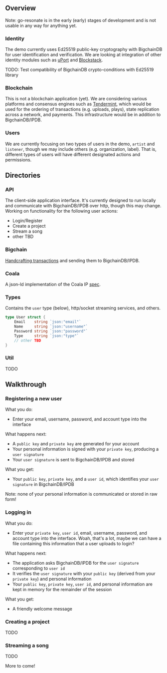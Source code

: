 ## Overview

Note: go-resonate is in the early (early) stages of development and is not usable in any way for anything yet.

### Identity
The demo currently uses Ed25519 public-key cryptography with BigchainDB for user identification and verification. We are looking at integration of other identity modules such as [uPort](https://github.com/ConsenSys/uport-lib) and [Blockstack](https://github.com/blockstack).

TODO: Test compatibility of BigchainDB crypto-conditions with Ed25519 library 

### Blockchain
This is not a blockchain application (yet). We are considering various platforms and consensus engines such as [Tendermint](https://github.com/tendermint), which would be used for the ordering of transactions (e.g. uploads, plays), state replication across a network, and payments. This infrastructure would be in addition to BigchainDB/IPDB.

### Users
We are currently focusing on two types of users in the demo, `artist` and `listener`, though we may include others (e.g. organization, label). That is, different types of users will have different designated actions and permissions. 

## Directories

### API
The client-side application interface. It's currently designed to run locally and communicate with BigchainDB/IPDB over http, though this may change. Working on functionality for the following user actions:
- Login/Register
- Create a project
- Stream a song
- other TBD

### Bigchain
[Handcrafting transactions](https://docs.bigchaindb.com/projects/py-driver/en/latest/handcraft.html) and sending them to BigchainDB/IPDB.

### Coala
A json-ld implementation of the Coala IP [spec](https://github.com/COALAIP/specs/tree/master/data-structure).

### Types
Contains the `user` type (below), http/socket streaming services, and others.

```go
type User struct {
	Email    string `json:"email"`
	Name     string `json:"username"`
	Password string `json:"password"`
	Type     string `json:"type"`
	// other TBD
}
```

### Util
TODO

## Walkthrough

### Registering a new user 
What you do:
-  Enter your email, username, password, and account type into the interface

What happens next:
- A `public key` and `private key` are generated for your account 
- Your personal information is signed with your `private key`, producing a `user signature`
- Your `user signature` is sent to BigchainDB/IPDB and stored

What you get:
- Your `public key`, `private key`, and a `user id`, which identifies your `user signature` in BigchainDB/IPDB

Note: none of your personal information is communicated or stored in raw form!

### Logging in
What you do:
- Enter your `private key`, `user id`, email, username, password, and account type into the interface. Woah, that's a lot, maybe we can have a file containing this information that a user uploads to login?

What happens next:
- The application asks BigchainDB/IPDB for the `user signature` corresponding to `user id` 
- It verifies the `user signature` with your `public key` (derived from your `private key`) and personal information
- Your `public key`, `private key`, `user id`, and personal information are kept in memory for the remainder of the session

What you get:
- A friendly welcome message

### Creating a project
TODO

### Streaming a song
TODO

More to come!